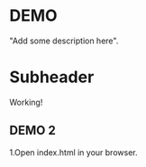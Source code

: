 # DEMO

"Add some description here".

# Subheader

Working!

## DEMO 2

1.Open index.html in your browser.